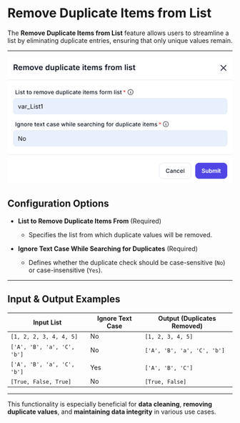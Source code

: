 # Remove Duplicate Items from List  

The **Remove Duplicate Items from List** feature allows users to streamline a list by eliminating duplicate entries, ensuring that only unique values remain.  

---  
![alt text](remove-duplicate-items-from-list.png)

##  Configuration Options  

- **List to Remove Duplicate Items From** (Required)  
  - Specifies the list from which duplicate values will be removed.  

- **Ignore Text Case While Searching for Duplicates** (Required)  
  - Defines whether the duplicate check should be case-sensitive (`No`) or case-insensitive (`Yes`).  

---  

## Input & Output Examples  

| **Input List**              | **Ignore Text Case** | **Output (Duplicates Removed)** |
|-----------------------------|----------------------|---------------------------------|
| `[1, 2, 2, 3, 4, 4, 5]`     | No                   | `[1, 2, 3, 4, 5]`              |
| `['A', 'B', 'a', 'C', 'b']` | No                   | `['A', 'B', 'a', 'C', 'b']`    |
| `['A', 'B', 'a', 'C', 'b']` | Yes                  | `['A', 'B', 'C']`              |
| `[True, False, True]`       | No                   | `[True, False]`                |

---  

This functionality is especially beneficial for **data cleaning**, **removing duplicate values**, and **maintaining data integrity** in various use cases.  
